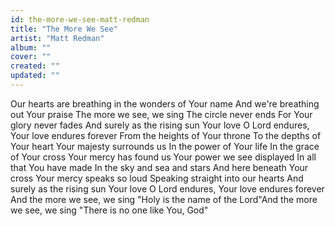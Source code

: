 ```yaml
---
id: the-more-we-see-matt-redman
title: "The More We See"
artist: "Matt Redman"
album: ""
cover: ""
created: ""
updated: ""
---
```


Our hearts are breathing in the wonders of Your name
And we're breathing out Your praise
The more we see, we sing
The circle never ends
For Your glory never fades
And surely as the rising sun
Your love O Lord endures, Your love endures forever
From the heights of Your throne
To the depths of Your heart
Your majesty surrounds us
In the power of Your life
In the grace of Your cross
Your mercy has found us
Your power we see displayed
In all that You have made
In the sky and sea and stars
And here beneath Your cross
Your mercy speaks so loud
Speaking straight into our hearts
And surely as the rising sun
Your love O Lord endures, Your love endures forever
And the more we see, we sing
"Holy is the name of the Lord"And the more we see, we sing
"There is no one like You, God"